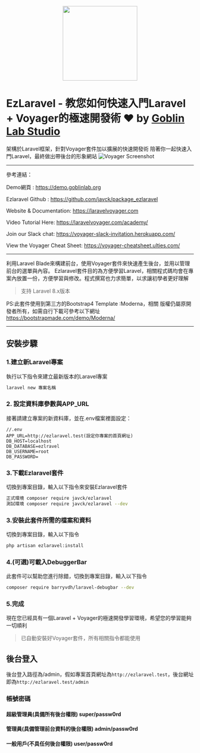 <p align="center"><a href="http://goblinlab.org" target="_blank"><img width="200" height="200" src="http://goblinlab.org/storage/images/logo_panda.png"></a></p>

# EzLaravel - 教您如何快速入門Laravel + Voyager的極速開發術 ❤️ by [Goblin Lab Studio](http://goblinlab.org)

架構於Laravel框架，針對Voyager套件加以擴展的快速開發術
陪著你一起快速入門Laravel，最終做出帶後台的形象網站
![Voyager Screenshot](https://s3.amazonaws.com/thecontrolgroup/voyager-screenshot.png)
<hr>
參考連結：

Demo網頁 : https://demo.goblinlab.org

Ezlaravel Github : https://github.com/javck/package_ezlaravel

Website & Documentation: https://laravelvoyager.com

Video Tutorial Here: https://laravelvoyager.com/academy/

Join our Slack chat: https://voyager-slack-invitation.herokuapp.com/

View the Voyager Cheat Sheet: https://voyager-cheatsheet.ulties.com/

<hr>

利用Laravel Blade來構建前台，使用Voyager套件來快速產生後台，並用以管理前台的選單與內容。
Ezlaravel套件目的為方便學習Laravel，相關程式碼均會在專案內放置一份，方便學習與修改。程式撰寫也力求簡單，以求讓初學者更好理解
> 支持 Laravel 8.x版本

PS:此套件使用到第三方的Bootstrap4 Template :Moderna，相關
版權仍屬原開發者所有，如需自行下載可參考以下網址
https://bootstrapmade.com/demo/Moderna/

<hr>

## 安裝步驟
### 1.建立新Laravel專案

執行以下指令來建立最新版本的Laravel專案
```bash
laravel new 專案名稱
```

### 2. 設定資料庫參數與APP_URL

接著請建立專案的新資料庫，並在.env檔案裡面設定：

```
//.env
APP_URL=http://ezlaravel.test(設定你專案的首頁網址)
DB_HOST=localhost
DB_DATABASE=ezlravel
DB_USERNAME=root
DB_PASSWORD=
```

### 3.下載Ezlaravel套件

切換到專案目錄，輸入以下指令來安裝Ezlaravel套件

```bash
正式環境 composer require javck/ezlaravel
測試環境 composer require javck/ezlaravel --dev
```
### 3.安裝此套件所需的檔案和資料

切換到專案目錄，輸入以下指令

```bash
php artisan ezlaravel:install
```

### 4.(可選)可載入DebuggerBar

此套件可以幫助您進行除錯，切換到專案目錄，輸入以下指令

```bash
composer require barryvdh/laravel-debugbar --dev
```
### 5.完成

現在您已經具有一個Laravel + Voyager的極速開發學習環境，希望您的學習能夠一切順利
> 已自動安裝好Voyager套件，所有相關指令都能使用

## 後台登入

後台登入路徑為/admin，假如專案首頁網址為`http://ezlaravel.test`，後台網址即為`http://ezlaravel.test/admin`

### 帳號密碼

#### 超級管理員(具備所有後台權限) super/passw0rd
#### 管理員(具備管理前台資料的後台權限) admin/passw0rd
#### 一般用戶(不具任何後台權限) user/passw0rd
